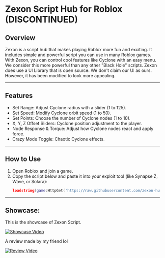 # Zexon Script Hub for Roblox (DISCONTINUED)

## Overview
Zexon is a script hub that makes playing Roblox more fun and exciting. It includes simple and powerful script you can use in many Roblox games. With Zexon, you can control cool features like Cyclone with an easy menu. We consider this more powerful than any other "Black Hole" scripts. Zexon does use a UI Library that is open source. We don't claim our UI as ours. However, it has been modified to look more appealing.

---

## Features

- Set Range: Adjust Cyclone radius with a slider (1 to 125).
- Set Speed: Modify Cyclone orbit speed (1 to 50).
- Set Points: Choose the number of Cyclone nodes (1 to 10).
- X, Y, Z Offset Sliders: Cyclone position adjustment to the player.
- Node Response & Torque: Adjust how Cyclone nodes react and apply force.
- Crazy Mode Toggle: Chaotic Cyclone effects.

---
## How to Use
1. Open Roblox and join a game.
2. Copy the script below and paste it into your exploit tool (like Synapse Z, Wave, or Solara):
   ```lua
   loadstring(game:HttpGet('https://raw.githubusercontent.com/zexon-hub/Zexon/refs/heads/main/main'))()

---
## Showcase:
This is the showcase of Zexon Script.

[![Showcase Video](https://img.youtube.com/vi/Dv0zndghC5g/0.jpg)](https://www.youtube.com/watch?v=Dv0zndghC5g)


A review made by my friend lol

[![Review Video](https://img.youtube.com/vi/f5dkobZ7d0s/0.jpg)](https://www.youtube.com/watch?v=f5dkobZ7d0s)
